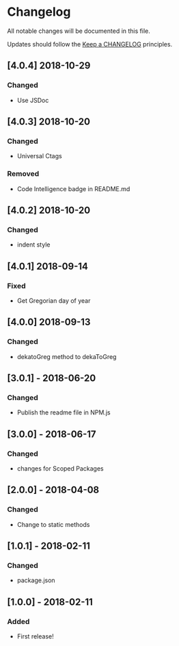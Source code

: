 # Changelog

All notable changes will be documented in this file.

Updates should follow the [Keep a CHANGELOG](http://keepachangelog.com/) principles.

## [4.0.4] 2018-10-29

### Changed

- Use JSDoc

## [4.0.3] 2018-10-20

### Changed

- Universal Ctags

### Removed

- Code Intelligence badge in README.md

## [4.0.2] 2018-10-20

### Changed

- indent style

## [4.0.1] 2018-09-14

### Fixed

- Get Gregorian day of year

## [4.0.0] 2018-09-13

### Changed

- dekatoGreg method to dekaToGreg

## [3.0.1] - 2018-06-20

### Changed

- Publish the readme file in NPM.js

## [3.0.0] - 2018-06-17

### Changed

- changes for Scoped Packages

## [2.0.0] - 2018-04-08

### Changed

- Change to static methods

## [1.0.1] - 2018-02-11

### Changed

- package.json

## [1.0.0] - 2018-02-11

### Added
- First release!
